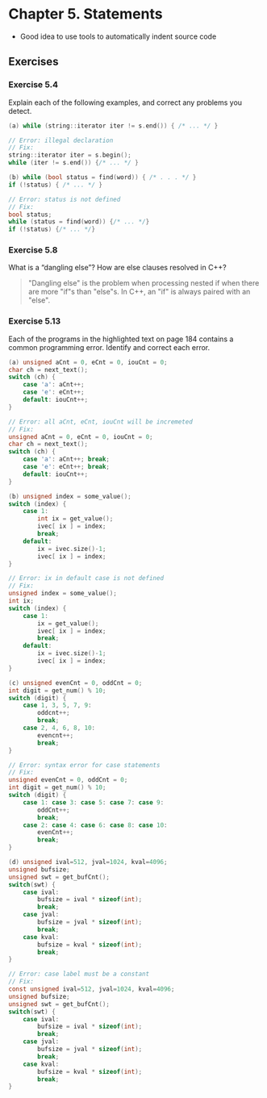 # Chapter 5. Statements

- Good idea to use tools to automatically indent source code

## Exercises

### Exercise 5.4

Explain each of the following examples, and correct any problems you detect.

```c
(a) while (string::iterator iter != s.end()) { /* ... */ } 
```

```c
// Error: illegal declaration
// Fix:
string::iterator iter = s.begin();
while (iter != s.end()) {/* ... */ }
```

```c
(b) while (bool status = find(word)) { /* . . . */ }
if (!status) { /* ... */ }
```

```c
// Error: status is not defined
// Fix:
bool status;
while (status = find(word)) {/* ... */}
if (!status) {/* ... */}
```

### Exercise 5.8

What is a “dangling else”? How are else clauses resolved in C++?

> "Dangling else" is the problem when processing nested if when there are more "if"s than "else"s. In C++, an "if" is always paired with an "else".

### Exercise 5.13

Each of the programs in the highlighted text on page 184 contains a common programming error. Identify and correct each error.

```c
(a) unsigned aCnt = 0, eCnt = 0, iouCnt = 0;
char ch = next_text();
switch (ch) {
    case 'a': aCnt++;
    case 'e': eCnt++;
    default: iouCnt++;
}
```

```c
// Error: all aCnt, eCnt, iouCnt will be incremeted
// Fix:
unsigned aCnt = 0, eCnt = 0, iouCnt = 0;
char ch = next_text();
switch (ch) {
    case 'a': aCnt++; break;
    case 'e': eCnt++; break;
    default: iouCnt++;
}
```

```c
(b) unsigned index = some_value();
switch (index) {
    case 1:
        int ix = get_value();
        ivec[ ix ] = index;
        break;
    default:
        ix = ivec.size()-1;
        ivec[ ix ] = index;
}
```

```c
// Error: ix in default case is not defined
// Fix:
unsigned index = some_value();
int ix;
switch (index) {
    case 1:
        ix = get_value();
        ivec[ ix ] = index;
        break;
    default:
        ix = ivec.size()-1;
        ivec[ ix ] = index;
}
```

```c
(c) unsigned evenCnt = 0, oddCnt = 0;
int digit = get_num() % 10;
switch (digit) {
    case 1, 3, 5, 7, 9:
        oddcnt++;
        break;
    case 2, 4, 6, 8, 10:
        evencnt++;
        break;
}
```

```c
// Error: syntax error for case statements
// Fix:
unsigned evenCnt = 0, oddCnt = 0;
int digit = get_num() % 10;
switch (digit) {
    case 1: case 3: case 5: case 7: case 9:
        oddCnt++;
        break;
    case 2: case 4: case 6: case 8: case 10:
        evenCnt++;
        break;
}
```

```c
(d) unsigned ival=512, jval=1024, kval=4096;
unsigned bufsize;
unsigned swt = get_bufCnt();
switch(swt) {
    case ival:
        bufsize = ival * sizeof(int);
        break;
    case jval:
        bufsize = jval * sizeof(int);
        break;
    case kval:
        bufsize = kval * sizeof(int);
        break;
}
```

```c
// Error: case label must be a constant
// Fix:
const unsigned ival=512, jval=1024, kval=4096;
unsigned bufsize;
unsigned swt = get_bufCnt();
switch(swt) {
    case ival:
        bufsize = ival * sizeof(int);
        break;
    case jval:
        bufsize = jval * sizeof(int);
        break;
    case kval:
        bufsize = kval * sizeof(int);
        break;
}
```
